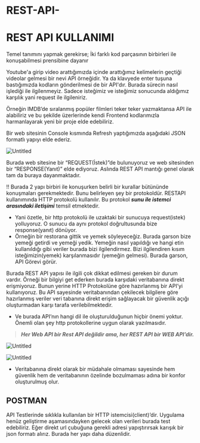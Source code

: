 # REST-API-
# REST API KULLANIMI

Temel tanımını yapmak gerekirse; İki farklı kod parçasının birbirleri ile konuşabilmesi prensibine dayanır

Youtube'a girip video arattığımızda içinde arattığımız kelimelerin geçtiği videolar gelmesi bir nevi API örneğidir.
Ya da klavyede enter tuşuna bastığımızda kodların gönderilmesi de bir API'dır. Burada sürecin nasıl işlediği ile ilgilenmeyiz. Sadece isteğimiz ve isteğimiz sonucunda aldığımız karşılık yani request ile ilgileniriz.  

Örneğin IMDB’de sıralanmış popüler filmleri teker teker yazmaktansa API ile alabiliriz ve bu şekilde üzerlerinde kendi Frontend kodlarımızla harmanlayarak yeni bir proje elde edebiliriz. 

Bir web sitesinin Console kısmında Refresh yaptığımızda aşağıdaki JSON formatlı yapıyı elde ederiz.

![Untitled](https://s3-us-west-2.amazonaws.com/secure.notion-static.com/fba08993-d580-4fb8-b8d5-748858dbaedf/Untitled.png)

Burada web sitesine bir “REQUEST(İstek)”de bulunuyoruz ve web sitesinden bir “RESPONSE(Yanıt)” elde ediyoruz. Aslında REST API mantığı genel olarak tam da buraya dayanmaktadır. 

!! Burada 2 yapı birbiri ile konuşurken belirli bir kurallar bütününde konuşmaları gerekmektedir. Bunu belirleyen şey bir protokoldür. RESTAPI kullanımında HTTP protokolü kullanılır. Bu protokol ***sunu ile istemci arasındaki iletişimi*** temsil etmektedir.

- Yani özetle, bir http protokolü ile uzaktaki bir sunucuya request(istek) yolluyoruz. O sunucu da aynı protokol doğrultusunda bize response(yanıt) dönüyor.
- Örneğin bir restorana gittik ve yemek söyleyeceğiz. Burada garson bize yemeği getirdi ve yemeği yedik. Yemeğin nasıl yapıldığı ve hangi etin kullanıldığı gibi veriler burada bizi ilgilendirmez. Bizi ilgilendiren kısım isteğimizin(yemek) karşılanmasıdır (yemeğin gelmesi). Burada garson, API Görevi görür.

Burada REST API yapısı ile ilgili çok dikkat edilmesi gereken bir durum vardır. Örneği bir bilgiyi get ederken burada karşıdaki veritabanına direkt erişmiyoruz. Bunun yerine HTTP Protokolüne göre hazırlanmış bir API’yi kullanıyoruz. Bu API sayesinde veritabanından çekilecek bilgilere göre hazırlanmış veriler veri tabanına direkt erişim sağlayacak bir güvenlik açığı oluşturmadan karşı tarafa verilebilmektedir. 

- Ve burada API’nın hangi dil ile oluşturulduğunun hiçbir önemi yoktur. Önemli olan şey http protokollerine uygun olarak yazılmasıdır.

> ***Her Web API bir Rest API değildir ama, her REST API bir WEB API’dir.***
> 

![Untitled](https://s3-us-west-2.amazonaws.com/secure.notion-static.com/dfd25885-9b3e-467b-ade3-6305fc44d070/Untitled.png)

![Untitled](https://s3-us-west-2.amazonaws.com/secure.notion-static.com/bebe6894-6e09-45cc-8c42-c9bd84b5491a/Untitled.png)

- Veritabanına direkt olarak bir müdahale olmaması sayesinde hem güvenlik hem de veritabanının özelinde bozulmaması adına bir konfor oluşturulmuş olur.


## POSTMAN

API Testlerinde sıklıkla kullanılan bir HTTP istemcisi(client)’dir. Uygulama henüz geliştirme aşamasındayken gelecek olan verileri burada test edebiliriz. Eğer direkt url çubuğuna gerekli adresi yapıştırırsak karışık bir json formatı alırız. Burada her yapı daha düzenlidir.
